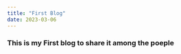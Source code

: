 ```yaml
---
title: "First Blog"
date: 2023-03-06
---
```

### This is my First blog to share it among the poeple 
